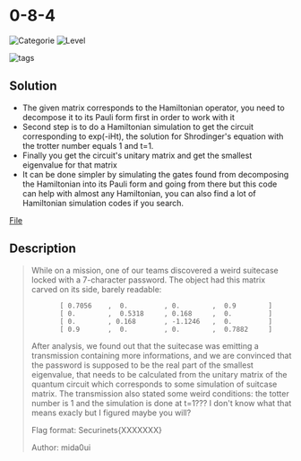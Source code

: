 # 0-8-4

![Categorie](https://img.shields.io/badge/Category-Misc-red?style=for-the-badge) ![Level](https://img.shields.io/badge/Difficulty-Medium-yellow?style=for-the-badge)

![tags](https://img.shields.io/badge/Tag-Quantum%20computing-blue)

## Solution

* The given matrix corresponds to the Hamiltonian operator, you need to decompose it to its Pauli form first in order to work with it
* Second step is to do a Hamiltonian simulation to get the circuit corresponding to exp(-iHt), the solution for Shrodinger's equation with the trotter number equals 1 and t=1.
* Finally you get the circuit's unitary matrix and get the smallest eigenvalue for that matrix
* It can be done simpler by simulating the gates found from decomposing the Hamiltonian into its Pauli form and going from there but this code can help with almost any Hamiltonian, you can also find a lot of Hamiltonian simulation codes if you search.

[File](./Solve.ipynb)

## Description

>While on a mission, one of our teams discovered a weird suitecase locked with a 7-character password. The object had this matrix carved on its side, barely readable:
>
>            [ 0.7056    ,  0.         , 0.        ,  0.9        ]
>            [ 0.        ,  0.5318     , 0.168     ,  0.         ]
>            [ 0.        , 0.168       , -1.1246   ,  0.         ]
>            [ 0.9       ,  0.         , 0.        ,  0.7882     ]
>
>After analysis, we found out that the suitecase was emitting a transmission containing more informations, and we are convinced that the password is supposed to be the real part of the smallest eigenvalue, that needs to be calculated from the unitary matrix of the quantum circuit which corresponds to some simulation of suitcase matrix. The transmission also stated some weird conditions: the totter number is 1 and the simulation is done at t=1??? I don't know what that means exacly but I figured maybe you will?
>
>Flag format: Securinets{XXXXXXX}
>
>Author: mida0ui
